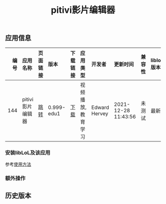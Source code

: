 ﻿---
id: 144
title: pitivi影片编辑器
toc: true
weight: 144
---

## 应用信息 
|   编号 | 应用名称        | 页面链接                                       | 版本         | 下载链接                                                                          | 应用类型      | 开发者           | 更新时间                | 兼容性   | liblol版本   |
|-----:|:------------|:-------------------------------------------|:-----------|:------------------------------------------------------------------------------|:----------|:--------------|:--------------------|:------|:-----------|
|  144 | pitivi影片编辑器 | [跳转](http://app.loongapps.cn/#/detail/144) | 0.999-edu1 | [下载](http://113.24.212.22:8090/upload/file/pitivi_0.999-edu1_loongarch64.deb) | 视频播放,教育学习 | Edward Hervey | 2021-12-28 11:43:56 | 未测试   | 最新         |
### 安装libLoL及该应用 
参考[使用方法](/docs/usage) 
### 额外操作 


## 历史版本 
 